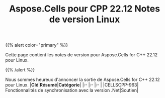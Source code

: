 ﻿---
title: Aspose.Cells pour CPP 22.12 Notes de version Linux
type: docs
weight: 1
url: /fr/cpp/aspose-cells-for-cpp-22-12-release-notes-linux/
---
{{% alert color="primary" %}}

Cette page contient les notes de version pour Aspose.Cells for C++ 22.12 pour Linux.

{{% /alert %}}

Nous sommes heureux d'annoncer la sortie de Aspose.Cells for C++ 22.12 pour Linux.
|**Clé**|**Résumé**|**Catégorie**|
|:- |:- |:- |
|CELLSCPP-963| Fonctionnalités de synchronisation avec la version .Net|Soutien|


